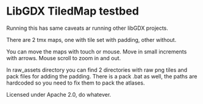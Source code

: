 # LibGDX TiledMap testbed

Running this has same caveats ar running other libGDX projects.

There are 2 tmx maps, one with tile set with padding, other without. 

You can move the maps with touch or mouse. Move in small increments with arrows. Mouse scroll to zoom in and out.

In raw_assets directory you can find 2 directories with raw png tiles and pack files for adding the padding. There is a pack .bat as well, the paths are hardcoded so you need to fix them to pack the atlases.

Licensed under Apache 2.0, do whatever.